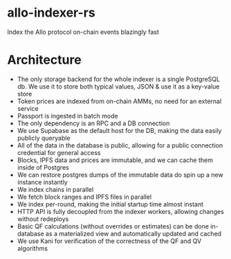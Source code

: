 # allo-indexer-rs
Index the Allo protocol on-chain events blazingly fast

# Architecture
- The only storage backend for the whole indexer is a single PostgreSQL db. We use it to store both typical values, JSON & use it as a key-value store
- Token prices are indexed from on-chain AMMs, no need for an external service
- Passport is ingested in batch mode
- The only dependency is an RPC and a DB connection
- We use Supabase as the default host for the DB, making the data easily publicly queryable
- All of the data in the database is public, allowing for a public connection credential for general access
- Blocks, IPFS data and prices are immutable, and we can cache them inside of Postgres
- We can restore postgres dumps of the immutable data do spin up a new instance instantly
- We index chains in parallel
- We fetch block ranges and IPFS files in parallel
- We index per-round, making the initial startup time almost instant
- HTTP API is fully decoupled from the indexer workers, allowing changes without redeploys
- Basic QF calculations (without overrides or estimates) can be done in-database as a materialized view and automatically updated and cached
- We use Kani for verification of the correctness of the QF and QV algorithms
